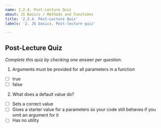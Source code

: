 ```yaml
---
name: 2.2.4. Post-Lecture Quiz
about: JS Basics / Methods and Functions
title: '2.2.4. Post-Lecture Quiz'
labels: '2. JS basics, Post-lecture quiz'

---
```

## Post-Lecture Quiz

*Complete this quiz by checking one answer per question.*

1. Arguments must be provided for all parameters in a function

- [ ] true
- [ ] false

2. What does a default value do?

- [ ] Sets a correct value
- [ ] Gives a starter value for a parameters so your code still behaves if you omit an argument for it
- [ ] Has no utility
